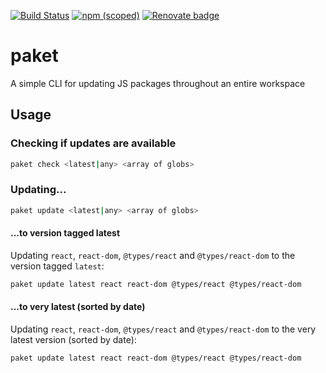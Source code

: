 [![Build Status](https://travis-ci.com/eweilow/paket.svg?branch=master)](https://travis-ci.com/eweilow/paket)
[![npm (scoped)](https://img.shields.io/npm/v/@eweilow/paket-cli.svg)](https://www.npmjs.com/package/@eweilow/paket-cli)
[![Renovate badge](https://badges.renovateapi.com/github/eweilow/paket)](https://renovatebot.com/)

# paket

A simple CLI for updating JS packages throughout an entire workspace

## Usage

### Checking if updates are available

```bash
paket check <latest|any> <array of globs>
```

### Updating...

```bash
paket update <latest|any> <array of globs>
```

#### ...to version tagged latest

Updating `react`, `react-dom`, `@types/react` and `@types/react-dom` to the version tagged `latest`:

```bash
paket update latest react react-dom @types/react @types/react-dom
```

#### ...to very latest (sorted by date)

Updating `react`, `react-dom`, `@types/react` and `@types/react-dom` to the very latest version (sorted by date):

```bash
paket update latest react react-dom @types/react @types/react-dom
```

